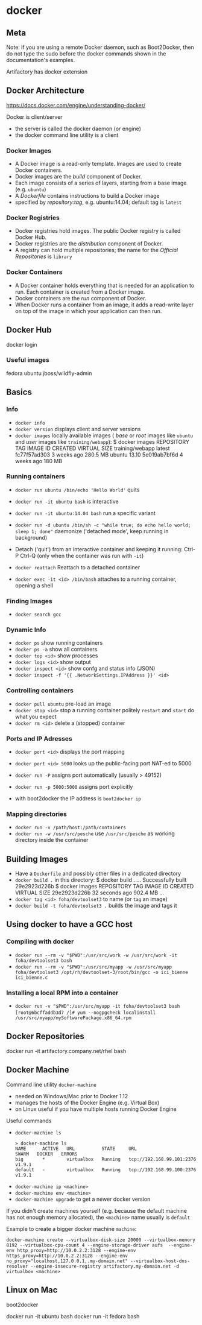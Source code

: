 docker
======

## Meta

Note: if you are using a remote Docker daemon, such as Boot2Docker, then do not type the sudo before the docker commands shown in the documentation's examples.

Artifactory has docker extension


## Docker Architecture

https://docs.docker.com/engine/understanding-docker/

Docker is client/server

- the server is called the docker daemon (or engine)
- the docker command line utility is a client

### Docker Images

- A Docker image is a read-only template. Images are used to create Docker containers.
- Docker images are the *build* component of Docker.
- Each image consists of a series of layers, starting from a base image (e.g. `ubuntu`)
- A *Dockerfile* contains instructions to build a Docker image
- specified by *repository:tag*, e.g. ubuntu:14.04; default tag is `latest`

### Docker Registries

- Docker registries hold images. The public Docker registry is called Docker Hub.
- Docker registries are the *distribution* component of Docker.
- A registry can hold multiple repositories; the name for the *Official Repositories* is `library`

### Docker Containers

- A Docker container holds everything that is needed for an application to run. Each container is created from a Docker image.
- Docker containers are the *run* component of Docker.
- When Docker runs a container from an image, it adds a read-write layer on top of the image in which your application can then run.

## Docker Hub

docker login

### Useful images

fedora
ubuntu
jboss/wildfly-admin



## Basics



### Info

- `docker info`
- `docker version` displays client and server versions
- `docker images` locally available images ( _base_ or _root_ images like `ubuntu` and _user_ images like `training/webapp`):
        $ docker images
        REPOSITORY       TAG      IMAGE ID      CREATED      VIRTUAL SIZE
        training/webapp  latest   fc77f57ad303  3 weeks ago  280.5 MB
        ubuntu           13.10    5e019ab7bf6d  4 weeks ago  180 MB

### Running containers

- `docker run ubuntu /bin/echo 'Hello World'` quits
- `docker run -it ubuntu bash` is interactive
- `docker run -it ubuntu:14.04 bash` run a specific variant
- `docker run -d ubuntu /bin/sh -c "while true; do echo hello world; sleep 1; done"`
  daemonize ('detached mode', keep running in background)

- Detach ('quit') from an interactive container and keeping it running: Ctrl-P Ctrl-Q (only when the container was run with `-it`)
- `docker reattach` Reattach to a detached container

- `docker exec -it <id> /bin/bash` attaches to a running container, opening a shell


### Finding Images

- `docker search gcc`


### Dynamic Info

- `docker ps` show running containers
- `docker ps -a` show all containers
- `docker top <id>` show processes
- `docker logs <id>` show output
- `docker inspect <id>` show confg and status info (JSON)
- `docker inspect -f '{{ .NetworkSettings.IPAddress }}' <id>`

### Controlling containers

- `docker pull ubuntu` pre-load an image
- `docker stop <id>` stop a running container politely
  `restart` and `start` do what you expect
- `docker rm <id>` delete a (stopped) container


### Ports and IP Adresses

- `docker port <id>` displays the port mapping
- `docker port <id> 5000` looks up the public-facing port NAT-ed to 5000

- `docker run -P` assigns port automatically (usually > 49152)
- `docker run -p 5000:5000` assigns port explicitly

- with boot2docker the IP address is `boot2docker ip`

### Mapping directories

- `docker run -v /path/host:/path/containers`
- `docker run -w /usr/src/pesche` use `/usr/src/pesche` as working directory inside the container

## Building Images

- Have a `Dockerfile` and possibly other files in a dedicated directory
- `docker build .` in this directory:
        $ docker build .
        ...
        Successfully built 29e2923d226b
        $ docker images
        REPOSITORY                          TAG                 IMAGE ID            CREATED              VIRTUAL SIZE
        <none>                              <none>              29e2923d226b        32 seconds ago       902.4 MB
        ...
- `docker tag <id> foha/devtoolset3` to name (or `tag` an image)
- `docker build -t foha/devtoolset3 .` builds the image and tags it


## Using docker to have a GCC host

### Compiling with docker

- `docker run --rm -v "$PWD":/usr/src/work -w /usr/src/work -it foha/devtoolset3 bash`
- `docker run --rm -v "$PWD":/usr/src/myapp -w /usr/src/myapp foha/devtoolset3 /opt/rh/devtoolset-3/root/bin/gcc -o ici_bienne ici_bienne.c`

### Installing a local RPM into a container

- `docker run -v "$PWD":/usr/src/myapp -it foha/devtoolset3 bash`
  `[root@6bcffaddb3d7 /]# yum --nogpgcheck localinstall /usr/src/myapp/mySoftwarePackage.x86_64.rpm`


## Docker Repositories

docker run -it artifactory.company.net/rhel bash


## Docker Machine

Command line utility `docker-machine`

- needed on Windows/Mac prior to Docker 1.12
- manages the hosts of the Docker Engine (e.g. Virtual Box)
- on Linux useful if you have multiple hosts running Docker Engine

Useful commands

- `docker-machine ls`
  ```
  > docker-machine ls
  NAME      ACTIVE   URL          STATE     URL                         SWARM   DOCKER   ERRORS
  big       *        virtualbox   Running   tcp://192.168.99.101:2376           v1.9.1
  default   -        virtualbox   Running   tcp://192.168.99.100:2376           v1.9.1
  ```
- `docker-machine ip <machine>`
- `docker-machine env <machine>`
- `docker-machine upgrade` to get a newer docker version

If you didn't create machines yourself (e.g. because the default machine has not enough memory allocated),
the `<machine>` name usually is `default`

Example to create a bigger docker machine `machine`:

    docker-machine create --virtualbox-disk-size 20000 --virtualbox-memory 8192 --virtualbox-cpu-count 4 --engine-storage-driver aufs  --engine-env http_proxy=http://10.0.2.2:3128 --engine-env https_proxy=http://10.0.2.2:3128 --engine-env no_proxy="localhost,127.0.0.1,.my-domain.net" --virtualbox-host-dns-resolver --engine-insecure-registry artifactory.my-domain.net -d virtualbox <machine>


## Linux on Mac

boot2docker

docker run -it ubuntu bash
docker run -it fedora bash

